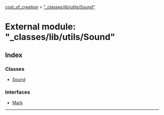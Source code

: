 [cost_of_creation](../README.md) > ["_classes/lib/utils/Sound"](../modules/__classes_lib_utils_sound_.md)



# External module: "_classes/lib/utils/Sound"

## Index

### Classes

* [Sound](../classes/__classes_lib_utils_sound_.sound.md)


### Interfaces

* [Mark](../interfaces/__classes_lib_utils_sound_.mark.md)



---
